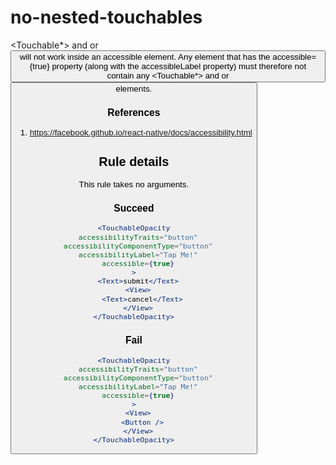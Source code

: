 # no-nested-touchables

<Touchable*> and <Pressable /> or <Button /> will not work inside an accessible element. Any element that has the accessible={true} property (along with the accessibleLabel property) must therefore not contain any <Touchable*> and <Pressable /> or <Button /> elements.

### References

1. https://facebook.github.io/react-native/docs/accessibility.html

## Rule details

This rule takes no arguments.

### Succeed

```jsx
<TouchableOpacity
  accessibilityTraits="button"
  accessibilityComponentType="button"
  accessibilityLabel="Tap Me!"
  accessible={true}
>
  <Text>submit</Text>
  <View>
    <Text>cancel</Text>
  </View>
</TouchableOpacity>
```

### Fail

```jsx
<TouchableOpacity
  accessibilityTraits="button"
  accessibilityComponentType="button"
  accessibilityLabel="Tap Me!"
  accessible={true}
>
  <View>
    <Button />
  </View>
</TouchableOpacity>
```
